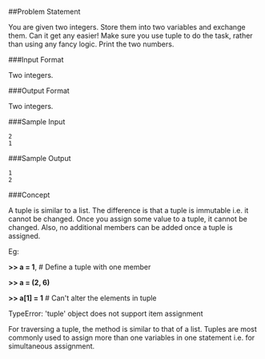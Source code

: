 ##Problem Statement

You are given two integers. Store them into two variables and exchange them. Can it get any easier! Make sure you use tuple to do the task, rather than using any fancy logic. Print the two numbers.

###Input Format

Two integers.

###Output Format

Two integers.

###Sample Input

    2
    1
###Sample Output

    1
    2
###Concept

A tuple is similar to a list. The difference is that a tuple is immutable i.e. it cannot be changed. Once you assign some value to a tuple, it cannot be changed. Also, no additional members can be added once a tuple is assigned.

Eg: 

**>> a = 1**, # Define a tuple with one member 

**>> a = (2, 6)** 

**>> a[1] = 1** # Can't alter the elements in tuple 

TypeError: 'tuple' object does not support item assignment

For traversing a tuple, the method is similar to that of a list. Tuples are most commonly used to assign more than one variables in one statement i.e. for simultaneous assignment.
